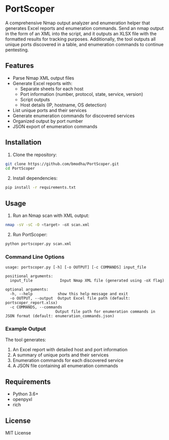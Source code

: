 # PortScoper

A comprehensive Nmap output analyzer and enumeration helper that generates Excel reports and enumeration commands. Send an nmap output in the form of an XML into the script, and it outputs an XLSX file with the formatted results for tracking purposes. Additionally, the tool outputs all unique ports discovered in a table, and enumeration commands to continue pentesting.

## Features

- Parse Nmap XML output files
- Generate Excel reports with:
  - Separate sheets for each host
  - Port information (number, protocol, state, service, version)
  - Script outputs
  - Host details (IP, hostname, OS detection)
- List unique ports and their services
- Generate enumeration commands for discovered services
- Organized output by port number
- JSON export of enumeration commands

## Installation

1. Clone the repository:
```bash
git clone https://github.com/bmodha/PortScoper.git
cd PortScoper
```

2. Install dependencies:
```bash
pip install -r requirements.txt
```

## Usage

1. Run an Nmap scan with XML output:
```bash
nmap -sV -sC -O <target> -oX scan.xml
```

2. Run PortScoper:
```bash
python portscoper.py scan.xml
```

### Command Line Options

```
usage: portscoper.py [-h] [-o OUTPUT] [-c COMMANDS] input_file

positional arguments:
  input_file            Input Nmap XML file (generated using -oX flag)

optional arguments:
  -h, --help           show this help message and exit
  -o OUTPUT, --output  Output Excel file path (default: portscoper_report.xlsx)
  -c COMMANDS, --commands
                      Output file path for enumeration commands in JSON format (default: enumeration_commands.json)
```

### Example Output

The tool generates:
1. An Excel report with detailed host and port information
2. A summary of unique ports and their services
3. Enumeration commands for each discovered service
4. A JSON file containing all enumeration commands

## Requirements

- Python 3.6+
- openpyxl
- rich

## License

MIT License

